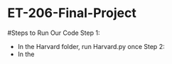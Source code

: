 # ET-206-Final-Project

#Steps to Run Our Code
Step 1:
- In the Harvard folder, run Harvard.py once
Step 2:
- In the 